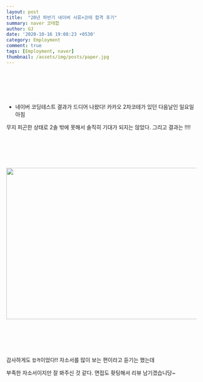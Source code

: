 ```yaml
---
layout: post
title:  "20년 하반기 네이버 서류+코테 합격 후기"
summary: naver 코테합
author: GJ
date: '2020-10-16 19:08:23 +0530'
category: Employment
comment: true
tags: [Employment, naver]
thumbnail: /assets/img/posts/paper.jpg
---
```


#  　

* 네이버 코딩테스트 결과가 드디어 나왔다! 카카오 2차코테가 있던 다음날인 일요일 아침

무지 피곤한 상태로 2솔 밖에 못해서 솔직히 기대가 되지는 않았다. 그리고 결과는 !!!!

#  　

<img src="http://drive.google.com/uc?export=view&id=1DJkDNAqw4vReJzUQXCW3KFgzOBs6fs8f"  width="700" height="400">

#  　

감사하게도 `합격`이었다!! 자소서를 많이 보는 편이라고 듣기는 했는데

부족한 자소서이지만 잘 봐주신 것 같다. 면접도 홧팅해서 리뷰 남기겠습니당~

